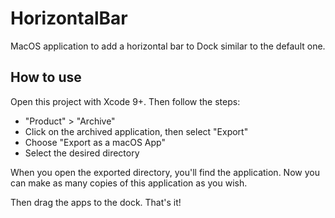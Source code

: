 # HorizontalBar
MacOS application to add a horizontal bar to Dock similar to the default one.

## How to use
Open this project with Xcode 9+. Then follow the steps:

- "Product" > "Archive"
- Click on the archived application, then select "Export"
- Choose "Export as a macOS App"
- Select the desired directory

When you open the exported directory, you'll find the application.
Now you can make as many copies of this application as you wish.

Then drag the apps to the dock. That's it!

